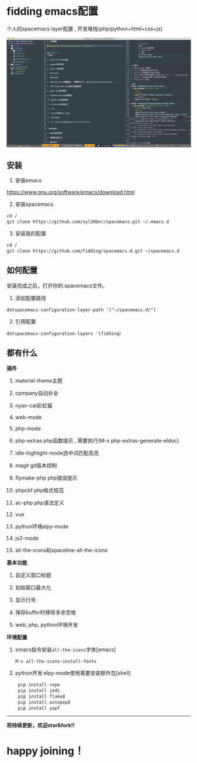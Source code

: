 
# fidding emacs配置
个人的spacemacs layer配置 , 开发堆栈(php/python+html+css+js)
<p align="center"><img src="/images/picture.png" alt="fidding"/></p>

## 安装

1. 安装emacs

 https://www.gnu.org/software/emacs/download.html

2. 安装spacemacs
```
cd /
git clone https://github.com/syl20bnr/spacemacs.git ~/.emacs.d
```
3. 安装我的配置
```
cd /
git clone https://github.com/fidding/spacemacs.d.git ~/spacemacs.d
```

## 如何配置

安装完成之后，打开你的.spacemacs文件。

1. 添加配置路径
```
dotspacemacs-configuration-layer-path '("~/spacemacs.d/")
```
2. 引用配置
```
dotspacemacs-configuration-layers '(fidding）
```

## 都有什么
**插件**

1. material-theme主题

2. cpmpany自动补全

3. nyan-cat彩虹猫

4. web-mode

5. php-mode

6. php-extras php函数提示 , 需要执行(M-x php-extras-generate-eldoc)

7. idle-highlight-mode选中词匹配高亮

8. magit git版本控制

9. flymake-php php错误提示

10. phpcbf php格式规范

11. ac-php php语法定义

12. vue

13. python环境elpy-mode

14. js2-mode

15. all-the-icons和spaceline-all-the-icons


**基本功能**

1. 自定义窗口标题

2. 初始窗口最大化

3. 显示行号

4. 保存buffer时移除多余空格

5. web, php, python环境开发

**环境配置**

1. emacs指令安装```all-the-icons```字体[emacs]
   ```
   M-x all-the-icons-install-fonts
   ```

2. python开发:elpy-mode使用需要安装额外包[shell]
   ``` shell
    pip install rope
    pip install jedi
    pip install flake8
    pip install autopep8
    pip install yapf
    ```

***
**将持续更新，欢迎star&fork!!**
# happy joining！
